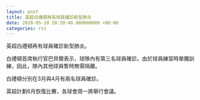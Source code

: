 ```yaml
---
layout: post
title: 英超白禮頓再有球員確診新型肺炎
date: 2020-05-10 20:39:40.000000000 +08:00
categories: rss
---
```


英超白禮頓再有球員確診新型肺炎。

白禮頓首席執行官巴貝爾表示，球隊內有第三名球員確診。由於球員練習時單獨訓練，因此，隊內其他球員暫時無需隔離。

白禮頓分別在3月與4月有兩名球員確診。

英超計劃6月恢復比賽，各球會周一將舉行會議。

